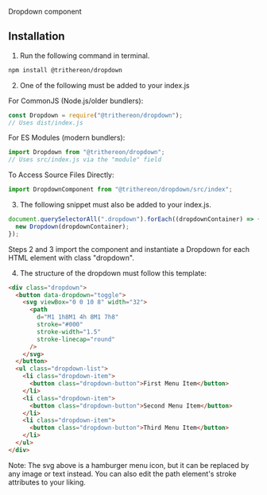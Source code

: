 Dropdown component

## Installation

1. Run the following command in terminal.

```bash
npm install @trithereon/dropdown
```

2. One of the following must be added to your index.js

For CommonJS (Node.js/older bundlers):

```javascript
const Dropdown = require("@trithereon/dropdown");
// Uses dist/index.js
```

For ES Modules (modern bundlers):

```javascript
import Dropdown from "@trithereon/dropdown";
// Uses src/index.js via the "module" field
```

To Access Source Files Directly:

```javascript
import DropdownComponent from "@trithereon/dropdown/src/index";
```

3. The following snippet must also be added to your index.js.

```javascript
document.querySelectorAll(".dropdown").forEach((dropdownContainer) => {
  new Dropdown(dropdownContainer);
});
```

Steps 2 and 3 import the component and instantiate a Dropdown for each HTML element with class "dropdown".

4. The structure of the dropdown must follow this template:

```html
<div class="dropdown">
  <button data-dropdown="toggle">
    <svg viewBox="0 0 10 8" width="32">
      <path
        d="M1 1h8M1 4h 8M1 7h8"
        stroke="#000"
        stroke-width="1.5"
        stroke-linecap="round"
      />
    </svg>
  </button>
  <ul class="dropdown-list">
    <li class="dropdown-item">
      <button class="dropdown-button">First Menu Item</button>
    </li>
    <li class="dropdown-item">
      <button class="dropdown-button">Second Menu Item</button>
    </li>
    <li class="dropdown-item">
      <button class="dropdown-button">Third Menu Item</button>
    </li>
  </ul>
</div>
```

Note: The svg above is a hamburger menu icon, but it can be replaced by any image or text instead. You can also edit the path element's stroke attributes to your liking.
